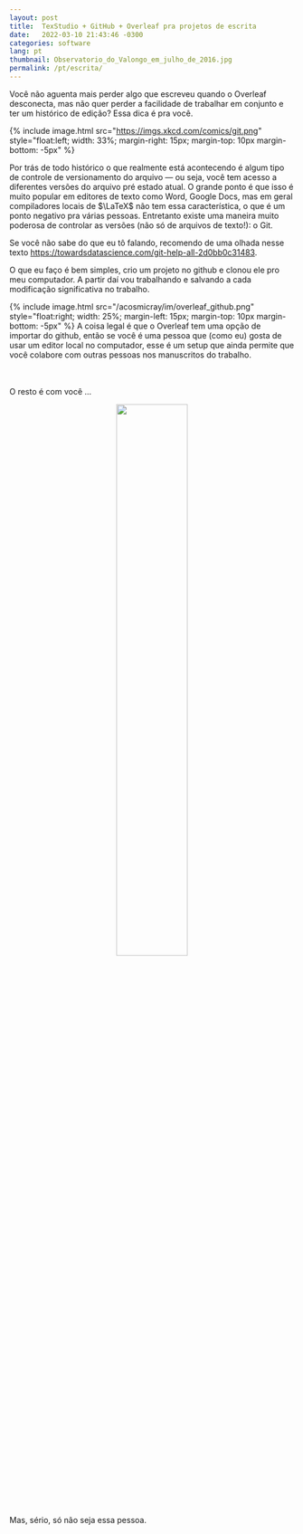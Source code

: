 ```yaml
---
layout: post
title:  TexStudio + GitHub + Overleaf pra projetos de escrita
date:   2022-03-10 21:43:46 -0300
categories: software
lang: pt
thumbnail: Observatorio_do_Valongo_em_julho_de_2016.jpg
permalink: /pt/escrita/
---
```


Você não aguenta mais perder algo que escreveu quando o Overleaf desconecta, mas não quer perder a facilidade de trabalhar em conjunto e ter um histórico de edição? Essa dica é pra você.

{% include image.html src="https://imgs.xkcd.com/comics/git.png" style="float:left; width: 33%; margin-right: 15px; margin-top: 10px margin-bottom: -5px"   %}

Por trás de todo histórico o que realmente está acontecendo é algum tipo de controle de versionamento do arquivo — ou seja, você tem acesso a diferentes versões do arquivo pré estado atual. O grande ponto é que isso é muito popular em editores de texto como Word, Google Docs, mas em geral compiladores locais de $\LaTeX$ não tem essa característica, o que é um ponto negativo pra várias pessoas. Entretanto existe uma maneira muito poderosa de controlar as versões (não só de arquivos de texto!): o Git.


Se você não sabe do que eu tô falando, recomendo de uma olhada nesse texto https://towardsdatascience.com/git-help-all-2d0bb0c31483.

O que eu faço é bem simples, crio um projeto no github e clonou ele pro meu computador. A partir daí vou trabalhando e salvando a cada modificação significativa no trabalho.

{% include image.html src="/acosmicray/im/overleaf_github.png" style="float:right; width: 25%; margin-left: 15px; margin-top: 10px margin-bottom: -5px"   %}
A coisa legal é que o Overleaf tem uma opção de importar do github, então se você é uma pessoa que (como eu) gosta de usar um editor local no computador, esse é um setup que ainda permite que você colabore com outras pessoas nos manuscritos do trabalho.\
<br>
<br>

O resto é com você ...

<p style="text-align: center">
<img src="https://imgs.xkcd.com/comics/git_commit.png" style="width: 50%" caption="">
</p>

Mas, sério, só não seja essa pessoa.